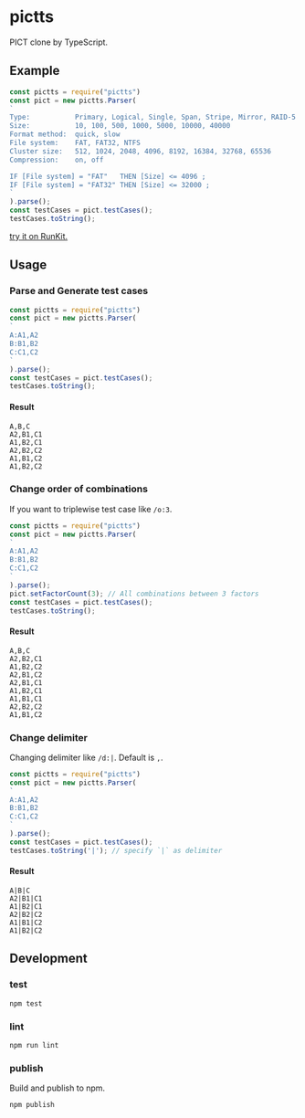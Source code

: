 # pictts

PICT clone by TypeScript.

## Example

```typescript
const pictts = require("pictts")
const pict = new pictts.Parser(
`
Type:           Primary, Logical, Single, Span, Stripe, Mirror, RAID-5
Size:           10, 100, 500, 1000, 5000, 10000, 40000
Format method:  quick, slow
File system:    FAT, FAT32, NTFS
Cluster size:   512, 1024, 2048, 4096, 8192, 16384, 32768, 65536
Compression:    on, off

IF [File system] = "FAT"   THEN [Size] <= 4096 ;
IF [File system] = "FAT32" THEN [Size] <= 32000 ;
`
).parse();
const testCases = pict.testCases();
testCases.toString();
```

[try it on RunKit.](https://npm.runkit.com/pictts)

## Usage

### Parse and Generate test cases

```typescript
const pictts = require("pictts")
const pict = new pictts.Parser(
`
A:A1,A2
B:B1,B2
C:C1,C2
`
).parse();
const testCases = pict.testCases();
testCases.toString();
```

#### Result

```
A,B,C
A2,B1,C1
A1,B2,C1
A2,B2,C2
A1,B1,C2
A1,B2,C2
```

### Change order of combinations

If you want to triplewise test case like `/o:3`.

```typescript
const pictts = require("pictts")
const pict = new pictts.Parser(
`
A:A1,A2
B:B1,B2
C:C1,C2
`
).parse();
pict.setFactorCount(3); // All combinations between 3 factors
const testCases = pict.testCases();
testCases.toString();
```

#### Result

```
A,B,C
A2,B2,C1
A1,B2,C2
A2,B1,C2
A2,B1,C1
A1,B2,C1
A1,B1,C1
A2,B2,C2
A1,B1,C2
```

### Change delimiter

Changing delimiter like `/d:|`.
Default is `,`.

```typescript
const pictts = require("pictts")
const pict = new pictts.Parser(
`
A:A1,A2
B:B1,B2
C:C1,C2
`
).parse();
const testCases = pict.testCases();
testCases.toString('|'); // specify `|` as delimiter
```

#### Result

```
A|B|C
A2|B1|C1
A1|B2|C1
A2|B2|C2
A1|B1|C2
A1|B2|C2
```

## Development

### test

```
npm test
```

### lint

```
npm run lint
```

### publish

Build and publish to npm.

```
npm publish
```

